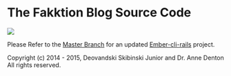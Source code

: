 # The Fakktion Blog Source Code

![](/FakktionLogo.png)


Please Refer to the [Master Branch](https://github.com/Deovandski/Fakktion) for an updated [Ember-cli-rails](https://github.com/rwz/ember-cli-rails) project.

Copyright (c) 2014 - 2015, Deovandski Skibinski Junior and Dr. Anne Denton
All rights reserved.
